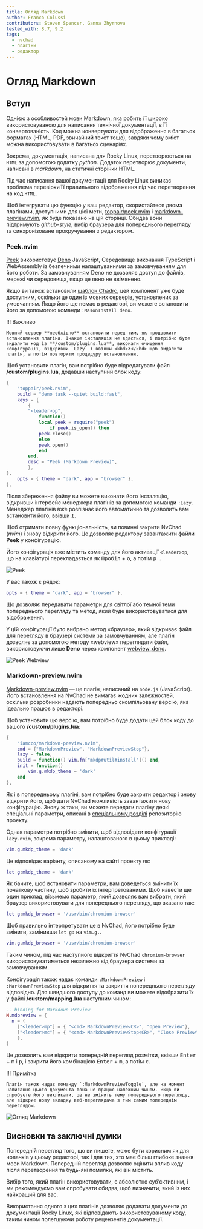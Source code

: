 ```yaml
---
title: Огляд Markdown
author: Franco Colussi
contributors: Steven Spencer, Ganna Zhyrnova
tested_with: 8.7, 9.2
tags:
  - nvchad
  - плагіни
  - редактор
---
```


# Огляд Markdown

## Вступ

Однією з особливостей мови Markdown, яка робить її широко використовуваною для написання технічної документації, є її конвертованість. Код можна конвертувати для відображення в багатьох форматах (HTML, PDF, звичайний текст тощо), завдяки чому вміст можна використовувати в багатьох сценаріях.

Зокрема, документація, написана для Rocky Linux, перетворюється на `HTML` за допомогою додатку *python*. Додаток перетворює документи, написані в *markdown*, на статичні сторінки HTML.

Під час написання вашої документації для Rocky Linux виникає проблема перевірки її правильного відображення під час перетворення на код `HTML`.

Щоб інтегрувати цю функцію у ваш редактор, скористайтеся двома плагінами, доступними для цієї мети, [toppair/peek.nvim](https://github.com/toppair/peek.nvim) і [markdown-preview.nvim](https://github.com/iamcco/markdown-preview.nvim), як буде показано на цій сторінці. Обидва вони підтримують *github-style*, вибір браузера для попереднього перегляду та синхронізоване прокручування з редактором.

### Peek.nvim

[Peek](https://github.com/toppair/peek.nvim) використовує [Deno](https://deno.com/manual) JavaScript, Середовище виконання TypeScript і WebAssembly із безпечними налаштуваннями за замовчуванням для його роботи. За замовчуванням Deno не дозволяє доступ до файлів, мережі чи середовища, якщо це явно не ввімкнено.

Якщо ви також встановили [шаблон Chadrc](../template_chadrc.md), цей компонент уже буде доступним, оскільки це один із мовних серверів, установлених за умовчанням. Якщо його ще немає в редакторі, ви можете встановити його за допомогою команди `:MasonInstall deno`.

!!! Важливо

    Мовний сервер **необхідно** встановити перед тим, як продовжити встановлення плагіна. Інакше інсталяція не вдасться, і потрібно буде видалити код із **/custom/plugins.lua**, виконати очищення конфігурації, відкривши `Lazy` і ввівши <kbd>X</kbd> щоб видалити плагін, а потім повторити процедуру встановлення.

Щоб установити плагін, вам потрібно буде відредагувати файл **/custom/plugins.lua**, додавши наступний блок коду:

```lua
{
    "toppair/peek.nvim",
    build = "deno task --quiet build:fast",
    keys = {
        {
        "<leader>op",
            function()
            local peek = require("peek")
                if peek.is_open() then
            peek.close()
            else
            peek.open()
            end
        end,
        desc = "Peek (Markdown Preview)",
        },
},
    opts = { theme = "dark", app = "browser" },
},
```

Після збереження файлу ви можете виконати його інсталяцію, відкривши інтерфейс менеджера плагінів за допомогою команди `:Lazy`. Менеджер плагінів вже розпізнає його автоматично та дозволить вам встановити його, ввівши <kbd>I</kbd>.

Щоб отримати повну функціональність, ви повинні закрити NvChad (*nvim*) і знову відкрити його. Це дозволяє редактору завантажити файли **Peek** у конфігурацію.

Його конфігурація вже містить команду для його активації `<leader>op`, що на клавіатурі перекладається як <kbd>Пробіл</kbd> + <kbd>o</kbd>, а потім <kbd>p </kbd>.

![Peek](./images/peek_command.png)

У вас також є рядок:

```lua
opts = { theme = "dark", app = "browser" },
```

Що дозволяє передавати параметри для світлої або темної теми попереднього перегляду та метод, який буде використовуватися для відображення.

У цій конфігурації було вибрано метод «браузер», який відкриває файл для перегляду в браузері системи за замовчуванням, але плагін дозволяє за допомогою методу «webview» переглядати файл, використовуючи лише **Deno** через компонент [webview_deno](https://github.com/webview/webview_deno).

![Peek Webview](./images/peek_webview.png)

### Markdown-preview.nvim

[Markdown-preview.nvim](https://github.com/iamcco/markdown-preview.nvim) — це плагін, написаний на `node.js` (JavaScript). Його встановлення на NvChad не вимагає жодних залежностей, оскільки розробники надають попередньо скомпільовану версію, яка ідеально працює в редакторі.

Щоб установити цю версію, вам потрібно буде додати цей блок коду до вашого **/custom/plugins.lua**:

```lua
{
    "iamcco/markdown-preview.nvim",
    cmd = {"MarkdownPreview", "MarkdownPreviewStop"},
    lazy = false,
    build = function() vim.fn["mkdp#util#install"]() end,
    init = function()
        vim.g.mkdp_theme = 'dark'
    end
},
```

Як і в попередньому плагіні, вам потрібно буде закрити редактор і знову відкрити його, щоб дати NvChad можливість завантажити нову конфігурацію. Знову ж таки, ви можете передати плагіну деякі спеціальні параметри, описані в [спеціальному розділі](https://github.com/iamcco/markdown-preview.nvim#markdownpreview-config) репозиторію проекту.

Однак параметри потрібно змінити, щоб відповідати конфігурації `lazy.nvim`, зокрема параметру, налаштованого в цьому прикладі:

```lua
vim.g.mkdp_theme = 'dark'
```

Це відповідає варіанту, описаному на сайті проекту як:

```lua
let g:mkdp_theme = 'dark'
```

Як бачите, щоб встановити параметри, вам доведеться змінити їх початкову частину, щоб зробити їх інтерпретованими. Щоб навести ще один приклад, візьмемо параметр, який дозволяє вам вибрати, який браузер використовувати для попереднього перегляду, що вказано так:

```lua
let g:mkdp_browser = '/usr/bin/chromium-browser'
```

Щоб правильно інтерпретувати це в NvChad, його потрібно буде змінити, замінивши `let g:` на `vim.g.`.


```lua
vim.g.mkdp_browser = '/usr/bin/chromium-browser'
```

Таким чином, під час наступного відкриття NvChad `chromium-browser` використовуватиметься незалежно від браузера системи за замовчуванням.

Конфігурація також надає команди `:MarkdownPreview` і `:MarkdownPreviewStop` для відкриття та закриття попереднього перегляду відповідно. Для швидшого доступу до команд ви можете відобразити їх у файлі **/custom/mapping.lua** наступним чином:

```lua
-- binding for Markdown Preview
M.mdpreview = {
  n = {
    ["<leader>mp"] = { "<cmd> MarkdownPreview<CR>", "Open Preview"},
    ["<leader>mc"] = { "<cmd> MarkdownPreviewStop<CR>", "Close Preview"},
    },
}
```

Це дозволить вам відкрити попередній перегляд розмітки, ввівши <kbd>Enter</kbd> + <kbd>m</kbd> і <kbd>p</kbd>, і закрити його комбінацією <kbd>Enter</kbd> + <kbd>m</kbd>, а потім <kbd>c</kbd>.

!!! Примітка

    Плагін також надає команду `:MarkdownPreviewToggle`, але на момент написання цього документа вона не працює належним чином. Якщо ви спробуєте його викликати, це не змінить тему попереднього перегляду, але відкриє нову вкладку веб-переглядача з тим самим попереднім переглядом.

![Огляд Markdown](./images/markdown_preview_nvim.png)

## Висновки та заключні думки

Попередній перегляд того, що ви пишете, може бути корисним як для новачків у цьому редакторі, так і для тих, хто має більш глибоке знання мови Markdown. Попередній перегляд дозволяє оцінити вплив коду після перетворення та будь-які помилки, які він містить.

Вибір того, який плагін використовувати, є абсолютно суб’єктивним, і ми рекомендуємо вам спробувати обидва, щоб визначити, який із них найкращий для вас.

Використання одного з цих плагінів дозволяє додавати документи до документації Rocky Linux, які відповідають використовуваному коду, таким чином полегшуючи роботу рецензентів документації.
